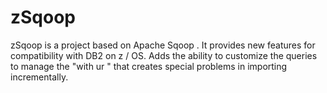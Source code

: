 zSqoop
======

zSqoop is a project based on Apache Sqoop . It provides new features for compatibility with DB2 on z / OS. Adds the ability to customize the queries to manage the "with ur " that creates special problems in importing incrementally.
